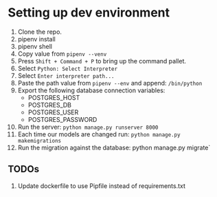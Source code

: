 # Setting up dev environment

1. Clone the repo.
1. pipenv install
1. pipenv shell
1. Copy value from `pipenv --venv`
1. Press `Shift + Command + P` to bring up the command pallet.
1. Select `Python: Select Interpreter`
1. Select `Enter interpreter path...`
1. Paste the path value from `pipenv --env` and append: `/bin/python`
1. Export the following database connection variables:
    * POSTGRES_HOST
    * POSTGRES_DB
    * POSTGRES_USER
    * POSTGRES_PASSWORD
1. Run the server: `python manage.py runserver 8000`
1. Each time our models are changed run: `python manage.py makemigrations`
1. Run the migration against the database: python manage.py migrate`

## TODOs 
1. Update dockerfile to use Pipfile instead of requirements.txt